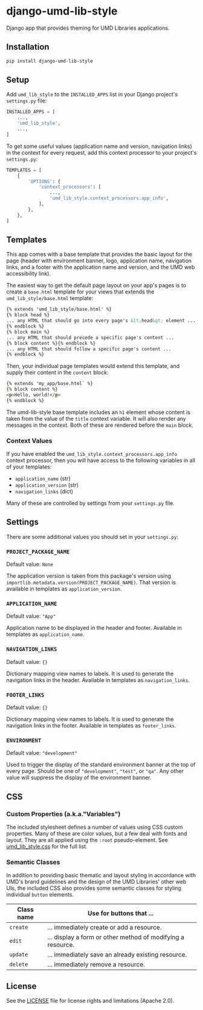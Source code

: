 # django-umd-lib-style

Django app that provides theming for UMD Libraries applications.

## Installation

```zsh
pip install django-umd-lib-style
```

## Setup

Add `umd_lib_style` to the `INSTALLED_APPS` list in your Django
project's `settings.py` file:

```python
INSTALLED_APPS = [
    ...,
    'umd_lib_style',
    ...,
]
```

To get some useful values (application name and version, navigation links)
in the context for every request, add this context processor to your
project's `settings.py`:

```python
TEMPLATES = [
    {
        'OPTIONS': {
            'context_processors': [
                ...,
                'umd_lib_style.context_processors.app_info',
            ],
        },
    },
]
```

## Templates

This app comes with a base template that provides the basic layout for the
page (header with environment banner, logo, application name, navigation
links, and a footer with the application name and version, and the UMD web
accessibility link).

The easiest way to get the default page layout on your app's pages is to
create a `base.html` template for your views that extends the
`umd_lib_style/base.html` template:

```html
{% extends 'umd_lib_style/base.html' %}
{% block head %}
... any HTML that should go into every page's &lt;head&gt; element ...
{% endblock %}
{% block main %}
... any HTML that should precede a specific page's content ...
{% block content %}{% endblock %}
... any HTML that should follow a specific page's content ...
{% endblock %}
```

Then, your individual page templates would extend this template, and
supply their content in the `content` block:

```html
{% extends 'my_app/base.html` %}
{% block content %}
<p>Hello, world!</p>
{% endblock %}
```

The umd-lib-style base template includes an `h1` element whose content is
taken from the value of the `title` context variable. It will also render
any messages in the context. Both of these are rendered before the `main`
block.

### Context Values

If you have enabled the `umd_lib_style.context_processors.app_info`
context processor, then you will have access to the following variables in
all of your templates:

* `application_name` (str)
* `application_version` (str)
* `navigation_links` (dict)

Many of these are controlled by settings from your `settings.py` file.

## Settings

There are some additional values you should set in your `settings.py`:

### `PROJECT_PACKAGE_NAME`

Default value: `None`

The application version is taken from this package's version using
`importlib.metadata.version(PROJECT_PACKAGE_NAME)`. That version is
available in templates as `application_version`.

### `APPLICATION_NAME`

Default value: `"App"`

Application name to be displayed in the header and footer. Available in
templates as `application_name`.

### `NAVIGATION_LINKS`

Default value: `{}`

Dictionary mapping view names to labels. It is used to generate the
navigation links in the header. Available in templates as `navigation_links`.

### `FOOTER_LINKS`

Default value: `{}`

Dictionary mapping view names to labels. It is used to generate the
navigation links in the footer. Available in templates as `footer_links`.

### `ENVIRONMENT`

Default value: `"development"`

Used to trigger the display of the standard environment banner at the top
of every page. Should be one of `"development"`, `"test"`, or `"qa"`. Any
other value will suppress the display of the environment banner.

## CSS

### Custom Properties (a.k.a."Variables")

The included stylesheet defines a number of values using CSS custom
properties. Many of these are color values, but a few deal with fonts and
layout. They are all applied using the `:root` pseudo-element. See
[umd_lib_style.css](src/umd_lib_style/static/umd_lib_style/umd_lib_style.css)
for the full list.

### Semantic Classes

In addition to providing basic thematic and layout styling in accordance
with UMD's brand guidelines and the design of the UMD Libraries' other web
UIs, the included CSS also provides some semantic classes for styling
individual `button` elements.

| Class name | Use for buttons that ...                                    |
|------------|-------------------------------------------------------------|
| `create`   | ... immediately create or add a resource.                   |
| `edit`     | ... display a form or other method of modifying a resource. |
| `update`   | ... immediately save an already existing resource.          |
| `delete`   | ... immediately remove a resource.                          |

## License

See the [LICENSE](LICENSE.md) file for license rights and limitations
(Apache 2.0).
